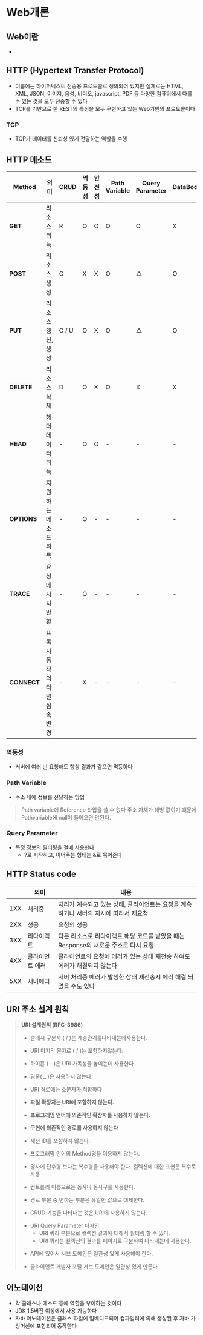 # Web개론

## Web이란
- 


## HTTP (Hypertext Transfer Protocol)
- 이름에는 하이퍼텍스트 전송용 프로토콜로 정의되어 있지만 실제로는 HTML, XML, JSON, 이미지, 음성, 비디오, javascript, PDF 등 다양한 컴퓨터에서 다룰 수 있는 것을 모두 전송할 수 있다
- TCP를 기반으로 한 REST의 특징을 모두 구현하고 있는 Web기반의 프로토콜이다

### TCP
- TCP가 데이터를 신뢰성 있게 전달하는 역할을 수행


## HTTP 메소드
| Method  | 의미                | CRUD | 멱등성 | 안전성 | Path Variable | Query Parameter | DataBody |
|---------|---------------------|------|--------|--------|---------------|-----------------|----------|
| **GET**    | 리소스 취득          | R    | O      | O      | O             | O               | X        |
| **POST**   | 리소스 생성          | C    | X      | X      | O             | △               | O        |
| **PUT**    | 리소스 갱신, 생성    | C / U| O      | X      | O             | △               | O        |
| **DELETE** | 리소스 삭제          | D    | O      | X      | O             | X               | X        |
| **HEAD**   | 헤더 데이터 취득     | -    | O      | O      | -             | -               | -        |
| **OPTIONS**| 지원하는 메소드 취득 | -    | O      | -      | -             | -               | -        |
| **TRACE**  | 요청 메시지 반환     | -    | O      | -      | -             | -               | -        |
| **CONNECT**| 프록시 동작의 터널 접속 변경 | - | X      | -      | -             | -               | -        |

### 멱등성
- 서버에 여러 번 요청해도 항상 결과가 같으면 멱등하다
### Path Variable
- 주소 내에 정보를 전달하는 방법
> Path variable에 Reference 타입을 쓸 수 없다
> 주소 자체가 해방 값이기 떄문에 Pathvariable에 null이 들어오면 안된다.
### Query Parameter
- 특정 정보의 필터링을 걸때 사용한다
   - ?로 시작하고, 이어주는 형태는 &로 묶어준다

## HTTP Status code
| | 의미 |내용|
|----|----|---|
|1XX | 처리중 | 처리가 계속되고 있는 상태, 클라이언트는 요청을 계속 하거나 서버의 지시에 따라서 재요청|
|2XX| 성공 | 요청의 성공|
|3XX | 리다이렉트 | 다른 리소스로 리다이렉트 해당 코드를 받았을 때는 Response의 새로운 주소로 다시 요청|
|4XX | 클라이언트 에러 | 클라이언트의 요청에 에러가 있는 상태 재전송 하여도 에러가 해결되지 않는다 |
|5XX |서버에러 | 서버 처리중 에러가 발생한 상태 재전송시 에러 해결 되었을 수도 있다

## URI 주소 설계 원칙
>**URI 설계원칙 (RFC-3986)**                                                           
> - 슬래시 구분자 ( / )는 계층관계를나타내는데사용한다.
>>
> - URI 마지막 문자로 ( / )는 포함하지않는다.
>>
> - 하이픈 ( - )은 URI 가독성을 높이는데 사용한다.
>>
> - 밑줄( \_ )은 사용하지 않는다.
>>
> - URI 경로에는 소문자가 적합하다
>>
> - **파일 확장자는 URI에 포함하지 않는다.**
>>
> - **프로그래밍 언어에 의존적인 확장자를 사용하지 않는다.**
>>
> - **구현에 의존적인 경로를 사용하지 않는다**
>>
> - 세션 ID를 포함하지 않는다.
>>
> - 프로그래밍 언어의 Method명을 이용하지 않는다.
>>
> - 명사에 단수형 보다는 복수형을 사용해야 한다. 컬렉션에 대한 표현은 복수로 사용
>>
> - 컨트롤러 이름으로는 동사나 동사구를 사용한다.
>>
> - 경로 부분 중 변하는 부분은 유일한 값으로 대체한다.
>>
> - CRUD 기능을 나타내는 것은 URI에 사용하지 않는다.
>>
> - URI Query Parameter 디자인
>   - URI 쿼리 부분으로 컬렉션 결과에 대해서 필터링 할 수 있다.
>   - URI 쿼리는 컬렉션의 결과를 페이지로 구분하여 나타내는데 사용한다.
>>
> - API에 있어서 서브 도메인은 일관성 있게 사용해야 한다.
>>
> - 클라이언트 개발자 포탈 서브 도메인은 일관성 있게 만든다.


## 어노테이션
- 각 클래스나 메소드 등에 역할을 부여하는 것이다
- JDK 1.5버전 이상에서 사용 가능하다 
- 자바 어노테이션은 클래스 파일에 임베디드되어 컴파일러에 의해 생성된 후 자바 가상머신에 포함되어 동작한다

